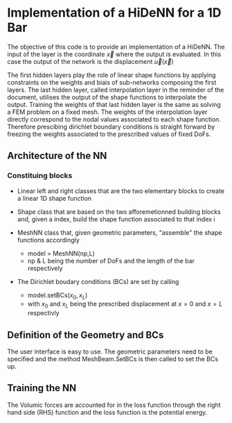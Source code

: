 # Implementation of a HiDeNN for a 1D Bar
The objective of this code is to provide an implementation of a HiDeNN. The input of the layer is the coordinate $\vec{x}$ where the output is evaluated. In this case the output of the network is the displacement $\vec{u}\left(\vec{x}\right)$

The first hidden layers play the role of linear shape functions by applying constraints on the weights and biais of sub-networks composing the first layers. The last hidden layer, called interpolation layer in the reminder of the document, utilises the output of the shape functions to interpolate the output. Training the weights of that last hidden layer is the same as solving a FEM problem on a fixed mesh. The weights of the interpolation layer directly correspond to the nodal values associated to each shape function. Therefore prescibing dirichlet boundary conditions is straight forward by freezing the weights associated to the prescribed values of fixed DoFs.

## Architecture of the NN

### Constituing blocks

   * Linear left and right classes that are the two elementary blocks to create a linear 1D shape function
   * Shape class that are based on the two afforemetionned building blocks and, given a index, build the shape function associated to that index i
   * MeshNN class that, given geometric parameters, "assemble" the shape functions accordingly
    
        * model = MeshNN(np,L)
        * np & L being the number of DoFs and the length of the bar respectively
   * The Dirichlet boudary conditions (BCs) are set by calling
   
        * model.setBCs($x_0,x_L$) 
        * with $x_0$ and $x_L$ being the prescribed displacement at $x=0$ and $x=L$ respectivly


## Definition of the Geometry and BCs

The user interface is easy to use. The geometric parameters need to be specified and the method MeshBeam.SetBCs is then called to set the BCs up.

## Training the NN 

The Volumic forces are accounted for in the loss function through the right hand side (RHS) function and the loss function is the potential energy.